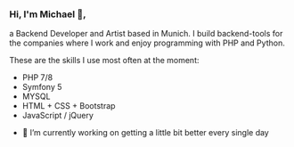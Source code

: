 ### Hi, I'm Michael 👋,
a Backend Developer and Artist based in Munich.
I build backend-tools for the companies where I work and
enjoy programming with PHP and Python. 

These are the skills I use most often at the moment:
* PHP 7/8
* Symfony 5
* MYSQL
* HTML + CSS + Bootstrap
* JavaScript / jQuery


- 🔭 I’m currently working on getting a little bit better every single day
<!--


**MK-AD/MK-AD** is a ✨ _special_ ✨ repository because its `README.md` (this file) appears on your GitHub profile.

Here are some ideas to get you started:
- 🌱 I’m currently learning ...
- 👯 I’m looking to collaborate on ...
- 🤔 I’m looking for help with ...
- 💬 Ask me about ...
- 📫 How to reach me: ...
- 😄 Pronouns: ...
- ⚡ Fun fact: ...-->
